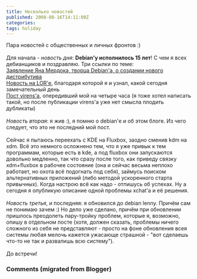 ```yaml
---
title: Несколько новостей
published: 2008-08-16T14:11:00Z
categories: 
tags: holiday
---
```


Пара новостей с общественных и личных фронтов :)<br /><a name='more'></a><br />Для начала - <span style="font-style:italic;">новость дня</span>: <span style="font-weight:bold;">Debian'у исполнилось 15 лет</span>! С чем я всех дебианщиков и поздравляю. Три ссылки по теме:<br /><a href="http://groups.google.com/group/comp.os.linux.development/msg/a32d4e2ef3bcdcc6">Заявление Яна Мердока, творца Debian'а, о создании нового дистрибутива</a><br /><a href="http://www.linux.org.ru/view-message.jsp?msgid=3024565&lastmod=1218896297125">Новость на LOR'е</a>, благодаря которой я и узнал, какой сегодня замечательный день<br /><a href="http://mydebianblog.blogspot.com/2008/08/debian-gnulinux-15.html">Пост virens'а</a>, опередивший мой на четыре часа (я тоже хотел написать такой, но после публикации virens'а уже нет смысла плодить дубликаты)<br /><br /><span style="font-style:italic;">Новость вторая</span>: я жив :), я помню о debian'е и об этом блоге. Из чего следует, что это не последний мой пост.<br /><br />Сейчас я пытаюсь переехать с KDE на Fluxbox, заодно сменив kdm на xdm. Всё это немного осложнено тем, что я уже привык к тем программам, которые есть в kde, а под fluxbox они запускаются довольно медленно, так что сразу после того, как приведу связку xdm+fluxbox в рабочее состояние (она и сейчас весьма неплохо работает, но охота всё подогнать под себя), займусь поиском альтернативных приложений (либо методой ускоренного старта привычных). Когда настрою всё как надо - отпишусь об успехах. Ну а сегодня я опубликую описание одной проблемы xchat'а и её решения.<br /><br /><span style="font-style:italic;">Новость третья</span>, и последняя: я обновился до debian lenny. Причём сам не понимаю зачем :) Но дело уже сделано, причём при обновлении пришлось преодолеть пару-тройку проблем, которые я, возможно, опишу в отдельном посте (хотя, должен сказать, проблемы ничего сложного из себя не представляют - просто на фоне обновления всея системы любая мелочь кажется ужасающе страшной - "вот сделаешь что-то не так и развалишь всю систему").<br /><br />До встречи!

<h3 id='hakyll-convert-comments-title'>Comments (migrated from Blogger)</h3>



